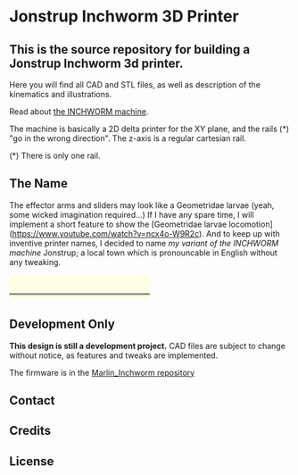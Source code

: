 # Jonstrup Inchworm 3D Printer

## This is the source repository for building a Jonstrup Inchworm 3d printer.
Here you will find all CAD and STL files, as well as description of the kinematics and illustrations.

Read about [the INCHWORM machine](/themachine.md).

The machine is basically a 2D delta printer for the XY plane, and the rails (*) "go in the wrong direction".
The z-axis is a regular cartesian rail. 

(*) There is only one rail.

## The Name
The effector arms and sliders may look like a Geometridae larvae (yeah, some wicked imagination required...)
If I have any spare time, I will implement a short feature to show the [Geometridae larvae locomotion]
(https://www.youtube.com/watch?v=ncx4o-W9R2c). And to keep up with inventive printer names, I decided to 
name _my variant of the INCHWORM machine_ Jonstrup; a local town which is pronouncable in English without 
any tweaking.

<img src="/pics/a.gif" width="50%"></img>



## Development Only

__This design is still a development project.__
CAD files are subject to change without notice, as features and tweaks are implemented.

The firmware is in the [Marlin_Inchworm repository](https://github.com/jhsandell/MarlinDev_Inchworm)

## Contact
<tbd>

## Credits
<Jens Henrik Sandell>

## License
<tbd>
